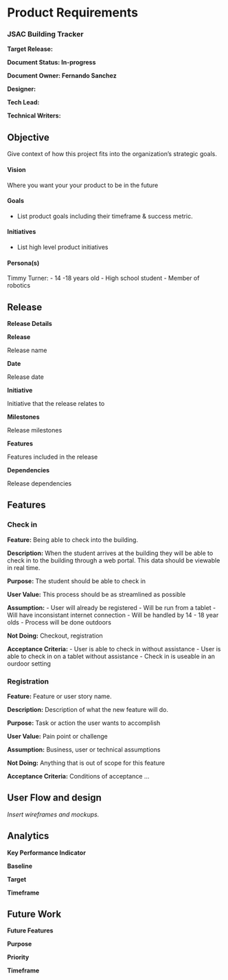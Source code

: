 # **Product Requirements**

### **JSAC Building Tracker**

**Target Release:**

**Document Status: In-progress**

**Document Owner: Fernando Sanchez**

**Designer:**

**Tech Lead:**

**Technical Writers:**

## **Objective**

Give context of how this project fits into the organization’s strategic goals.

#### **Vision**

Where you want your your product to be in the future

#### **Goals**

-   List product goals including their timeframe & success metric.

#### **Initiatives**

-   List high level product initiatives

#### **Persona(s)**

Timmy Turner:
	- 14 -18 years old
	- High school student
	- Member of robotics

## **Release**

**Release Details**

**Release**

Release name

**Date**

Release date

**Initiative**

Initiative that the release relates to

**Milestones**

Release milestones

**Features**

Features included in the release

**Dependencies**

Release dependencies

## **Features**

### **Check in**

**Feature:** Being able to check into the building.

**Description:** When the student arrives at the building they will be able to check in to the building through a web portal. This data should be viewable in real time.

**Purpose:** The student should be able to check in

**User Value:** This process should be as streamlined as possible 

**Assumption:** 
	- User will already be registered
	- Will be run from a tablet
	- Will have inconsistant internet connection
	- Will be handled by 14 - 18 year olds
	- Process will be done outdoors

**Not Doing:** Checkout, registration

**Acceptance Criteria:** 
	- User is able to check in without assistance
	- User is able to check in on a tablet without assistance
	- Check in is useable in an ourdoor setting

### **Registration**

**Feature:** Feature or user story name.

**Description:** Description of what the new feature will do.

**Purpose:** Task or action the user wants to accomplish

**User Value:** Pain point or challenge

**Assumption:** Business, user or technical assumptions

**Not Doing:** Anything that is out of scope for this feature

**Acceptance Criteria:** Conditions of acceptance
…

## **User Flow and design**

_Insert wireframes and mockups._

## **Analytics**

**Key Performance Indicator**

**Baseline**

**Target**

**Timeframe**

## **Future Work**

**Future Features**

**Purpose**

**Priority**

**Timeframe**